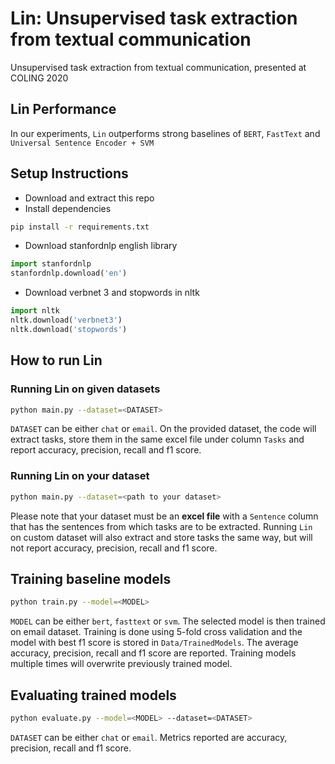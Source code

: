 # Lin: Unsupervised task extraction from textual communication
Unsupervised task extraction from textual communication, presented at COLING 2020

## Lin Performance
In our experiments, `Lin` outperforms strong baselines of `BERT`, `FastText` and `Universal Sentence Encoder + SVM`

## Setup Instructions
* Download and extract this repo
* Install dependencies
```bash
pip install -r requirements.txt
```
* Download stanfordnlp english library
```python
import stanfordnlp
stanfordnlp.download('en')
```
* Download verbnet 3 and stopwords in nltk
```python
import nltk
nltk.download('verbnet3')
nltk.download('stopwords')
```

## How to run Lin

### Running Lin on given datasets
```bash
python main.py --dataset=<DATASET>
```
`DATASET` can be either `chat` or `email`.
On the provided dataset, the code will extract tasks, store them in the same excel file under column `Tasks` and report accuracy, precision, recall and f1 score.

### Running Lin on your dataset
```bash
python main.py --dataset=<path to your dataset>
```
Please note that your dataset must be an **excel file** with a `Sentence` column that has the sentences from which tasks are to be extracted.
Running `Lin` on custom dataset will also extract and store tasks the same way, but will not report accuracy, precision, recall and f1 score.

## Training baseline models
```bash
python train.py --model=<MODEL>
```
`MODEL` can be either `bert`, `fasttext` or `svm`. The selected model is then trained on email dataset.
Training is done using 5-fold cross validation and the model with best f1 score is stored in `Data/TrainedModels`.
The average accuracy, precision, recall and f1 score are reported.
Training models multiple times will overwrite previously trained model.

## Evaluating trained models
```bash
python evaluate.py --model=<MODEL> --dataset=<DATASET>
```
`DATASET` can be either `chat` or `email`. Metrics reported are accuracy, precision, recall and f1 score.
